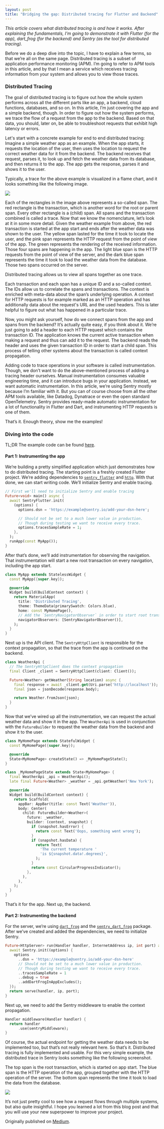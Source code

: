 ```yaml
---
layout: post
title: "Bridging the gap: Distributed tracing for Flutter and Backend"
---
```


*This article covers what distributed tracing is and how it works. After
explaining the fundamentals, I’m going to demonstrate it with Flutter
(for the app), dart_frog (for the backend) and Sentry (as the tool for
distributed tracing).*

Before we do a deep dive into the topic, I have to explain a few terms,
so that we’re all on the same page. Distributed tracing is a subset of
application performance monitoring (APM). I’m going to refer to APM
tools in this article, and by that I mean a service which receives
tracing information from your system and allows you to view those
traces.

### Distributed Tracing

The goal of distributed tracing is to figure out how the whole system
performs across all the different parts like an app, a backend, cloud
functions, databases, and so on. In this article, I’m just covering the
app and a simple backend, though. In order to figure out how the system
performs, we trace the flow of a request from the app to the backend.
Based on that data, you should, later on, be able to troubleshoot
requests that exhibit high latency or errors.

Let's start with a concrete example for end to end distributed tracing:
Imagine a simple weather app as an example. When the app starts, it
requests the location of the user, then uses the location to request the
correct weather data for it from the backend. The backend receives that
request, parses it, to look up and fetch the weather data from its
database, and then returns it to the app. The app gets the response,
parses it and shows it to the user.

Typically, a trace for the above example is visualized in a flame chart,
and it looks something like the following image.

<img src="https://cdn-images-1.medium.com/max/800/1*bolsQj5jB6E5lQBzRhpXZA@2x.jpeg" data-width="2284" data-height="1070" />

Each of the rectangles in the image above represents a so-called span.
The red rectangle is the transaction, which is another word for the root
or parent span. Every other rectangle is a (child) span. All spans and
the transaction combined is called a trace. Now that we know the
nomenclature, let’s look at it in some more detail. Given the weather
example from above, the red transaction is started at the app start and
ends after the weather data was shown to the user. The yellow span
lasted for the time it took to locate the user, and the pink span
represents the HTTP request from the point of view of the app. The green
represents the rendering of the received information. Those four spans
are happening in the app. The light blue span is the HTTP requests from
the point of view of the server, and the dark blue span represents the
time it took to load the weather data from the database. Those two spans
occurred on the server.

Distributed tracing allows us to view all spans together as one trace.

Each transaction and each span has a unique ID and a so-called context.
The IDs allow us to correlate the spans and transactions. The context is
enriched with meta-data about the span’s underlying operation. A context
for HTTP requests is for example marked as an HTTP operation and has
additionally data about the request's URL and the used headers. This is
later helpful to figure out what has happened in a particular trace.

Now, you might ask yourself, how do we connect spans from the app and
spans from the backend? It’s actually quite easy, if you think about it.
We’re just going to add a header to each HTTP request which contains the
transaction ID. The application knows the current active transaction
when making a request and thus can add it to the request. The backend
reads the header and uses the given transaction ID in order to start a
child span. This process of telling other systems about the transaction
is called context propagation.

Adding code to trace operations in your software is called
instrumentation. Though, we don’t want to do the above-mentioned process
of adding a tracing header ourselves. Manual instrumentation consumes
valuable engineering time, and it can introduce bugs in your
application. Instead, we want automatic instrumentation. In this
article, we’re using Sentry mostly because I’m familiar with it. But you
can of course choose from all the other APM tools available, like
Datadog, Dynatrace or even the open standard OpenTelemetry. Sentry
provides ready-made automatic instrumentation for a lot of functionality
in Flutter and Dart, and instrumenting HTTP requests is one of them.

That’s it. Enough theory, show me the examples!

### Diving into the code

TL;DR The example code can be found <a href="https://github.com/ueman/dart-distributed-tracing/" target="_blank">here</a>.

#### Part 1: Instrumenting the app

We’re building a pretty simplified application which just demonstrates
how to do distributed tracing. The starting point is a freshly created
Flutter project. We’re adding dependencies to
<a href="https://pub.dev/packages/sentry_flutter" target="_blank"><code>sentry_flutter</code></a> and
<a href="https://pub.dev/packages/http" target="_blank"><code>http</code></a>.
With that done, we can start writing code. We’ll initialize Sentry and enable tracing.

```dart
// First we'll need to initialize Sentry and enable tracing
Future<void> main() async {
  await SentryFlutter.init(
    (options) {
      options.dsn = 'https://example@sentry.io/add-your-dsn-here';

      // Should not be set to a much lower value in production.
      // Though during testing we want to receive every trace.
      options.tracesSampleRate = 1;
    },
  );
  runApp(const MyApp());
}
```

After that’s done, we’ll add instrumentation for observing the
navigation. That instrumentation will start a new root transaction on
every navigation, including the app start.

```dart
class MyApp extends StatelessWidget {
  const MyApp({super.key});

  @override
  Widget build(BuildContext context) {
    return MaterialApp(
      title: 'Distributed Tracing',
      theme: ThemeData(primarySwatch: Colors.blue),
      home: const MyHomePage(),
      // Add the `SentryNavigatorObserver` in order to start root transactions
      navigatorObservers: [SentryNavigatorObserver()],
    );
  }
}
```

Next up is the API client. The `SentryHttpClient` is responsible for the
context propagation, so that the trace from the app is continued on the
backend.

```dart
class WeatherApi {
  // The SentryHttpClient does the context propagation
  final Client _client = SentryHttpClient(client: Client());

  Future<Weather> getWeather(String location) async {
    final response = await _client.get(Uri.parse('http://localhost'));
    final json = jsonDecode(response.body);

    return Weather.fromJson(json);
  }
}
```

Now that we’ve wired up all the instrumentation, we can request the
actual weather data and show it in the app. The `WeatherApi` is used in
conjunction with the `FutureBuilder` to request the weather data from
the backend and show it to the user.

```dart
class MyHomePage extends StatefulWidget {
  const MyHomePage({super.key});

  @override
  State<MyHomePage> createState() => _MyHomePageState();
}

class _MyHomePageState extends State<MyHomePage> {
  final WeatherApi _api = WeatherApi();
  late final Future<Weather> _weather = _api.getWeather('New York');

  @override
  Widget build(BuildContext context) {
    return Scaffold(
      appBar: AppBar(title: const Text('Weather')),
      body: Center(
        child: FutureBuilder<Weather>(
          future: _weather,
          builder: (context, snapshot) {
            if (snapshot.hasError) {
              return const Text('Oops, something went wrong');
            }
            if (snapshot.hasData) {
              return Text(
                'The current temperature '
                'is ${snapshot.data!.degrees}',
              );
            }
            return const CircularProgressIndicator();
          },
        ),
      ),
    );
  }
}
```

That’s it for the app. Next up, the backend.

#### Part 2: Instrumenting the backend

For the server, we’re using 
<a href="https://pub.dev/packages/dart_frog" target="_blank"><code>dart_frog</code></a>
and the
<a href="https://pub.dev/packages/sentry_dart_frog" target="_blank"><code>sentry_dart_frog</code></a> package.
After we’ve created and added the dependencies, we need to initialize Sentry.

```dart
Future<HttpServer> run(Handler handler, InternetAddress ip, int port) async {
  await Sentry.init((options) {
    options
      ..dsn = 'https://example@sentry.io/add-your-dsn-here'
      // Should not be set to a much lower value in production.
      // Though during testing we want to receive every trace.
      ..tracesSampleRate = 1
      ..debug = true
      ..addDartFrogInAppExcludes();
  });
  return serve(handler, ip, port);
}
```

Next up, we need to add the Sentry middleware to enable the context
propagation.

```dart
Handler middleware(Handler handler) {
  return handler
      .use(sentryMiddleware);
}
```

Of course, the actual endpoint for getting the weather data needs to be
implemented too, but that’s not really relevant here. So that’s it.
Distributed tracing is fully implemented and usable. For this very
simple example, the distributed trace in Sentry looks something like the
following screenshot.

The top span is the root transaction, which is started on app start. The
blue span is the HTTP operation of the app, grouped together with the
HTTP operation of the server. The bottom span represents the time it
took to load the data from the database.

<img src="https://cdn-images-1.medium.com/max/800/1*YaMwGWF0P-BZByW3nV-wsQ.png" data-width="1718" data-height="1216" />

It’s not just pretty cool to see how a request flows through multiple
systems, but also quite insightful. I hope you learned a lot from this
blog post and that you will use your new superpower to improve your
project.

Originally published on [Medium](https://medium.com/@jonasuekoetter/bridging-the-gap-distributed-tracing-for-flutter-and-backend-4943799b0ea9).
